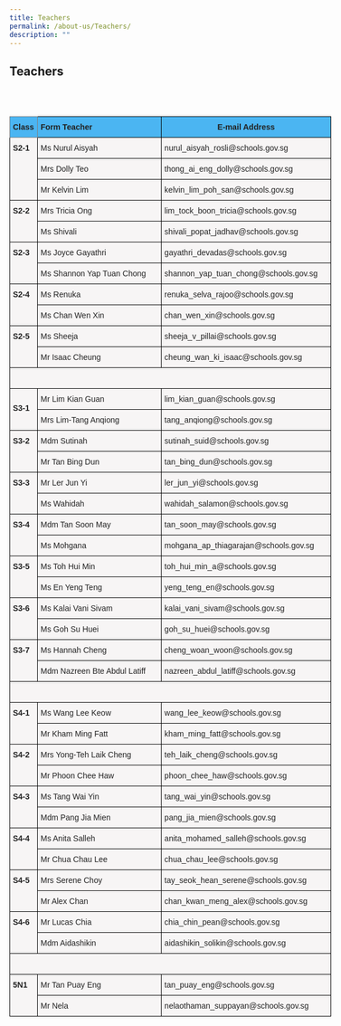 ```yaml
---
title: Teachers
permalink: /about-us/Teachers/
description: ""
---
```

## Teachers
<br>
<br>
<style type="text/css">
.tg  {border-collapse:collapse;border-spacing:0;}
.tg td{border-color:black;border-style:solid;border-width:1px;font-family:Arial, sans-serif;font-size:14px;
  overflow:hidden;padding:10px 5px;word-break:normal;}
.tg th{border-color:black;border-style:solid;border-width:1px;font-family:Arial, sans-serif;font-size:14px;
  font-weight:normal;overflow:hidden;padding:10px 5px;word-break:normal;}
.tg .tg-wm03{background-color:#F7F5F5;color:#222;text-align:left;vertical-align:middle}
.tg .tg-zgv1{background-color:#F7F5F5;color:#222;text-align:left;vertical-align:top}
.tg .tg-u38n{background-color:#4BB5F2;border-color:inherit;color:#222;font-weight:bold;text-align:left;vertical-align:top}
.tg .tg-zxzo{background-color:#4BB5F2;color:#222;font-weight:bold;text-align:left;vertical-align:top}
.tg .tg-w7xe{background-color:#4BB5F2;color:#222;font-weight:bold;text-align:center;vertical-align:top}
.tg .tg-q9wy{background-color:#F7F5F5;color:#222;font-weight:bold;text-align:left;vertical-align:top}
</style>
<table class="tg" style="undefined;table-layout: fixed; width: 569px">
<colgroup>
<col style="width: 49px">
<col style="width: 220px">
<col style="width: 300px">
</colgroup>
<thead>
  <tr>
    <th class="tg-u38n"><span style="font-weight:bold">Class</span></th>
    <th class="tg-zxzo"><span style="font-weight:bold">Form Teacher</span></th>
    <th class="tg-w7xe"><span style="font-weight:bold">E-mail Address</span></th>
  </tr>
</thead>
<tbody>
  <tr>
    <td class="tg-q9wy" rowspan="3"><span style="font-weight:bold">S2‐1</span></td>
    <td class="tg-zgv1">Ms Nurul Aisyah</td>
    <td class="tg-zgv1">nurul_aisyah_rosli@schools.gov.sg</td>
  </tr>
  <tr>
    <td class="tg-zgv1">Mrs Dolly Teo</td>
    <td class="tg-zgv1">thong_ai_eng_dolly@schools.gov.sg</td>
  </tr>
  <tr>
    <td class="tg-wm03"><span style="background-color:#F7F5F5">Mr Kelvin Lim </span></td>
    <td class="tg-wm03"><span style="background-color:#F7F5F5">kelvin_lim_poh_san@schools.gov.sg</span></td>
  </tr>
  <tr>
    <td class="tg-q9wy" rowspan="2"><span style="font-weight:bold">S2‐2</span></td>
    <td class="tg-zgv1">Mrs Tricia Ong</td>
    <td class="tg-zgv1">lim_tock_boon_tricia@schools.gov.sg</td>
  </tr>
  <tr>
    <td class="tg-zgv1">Ms Shivali</td>
    <td class="tg-zgv1">shivali_popat_jadhav@schools.gov.sg</td>
  </tr>
  <tr>
    <td class="tg-q9wy" rowspan="2"><span style="font-weight:bold">S2‐3</span></td>
    <td class="tg-zgv1">Ms Joyce Gayathri</td>
    <td class="tg-zgv1">gayathri_devadas@schools.gov.sg</td>
  </tr>
  <tr>
    <td class="tg-zgv1">Ms Shannon Yap Tuan Chong</td>
    <td class="tg-zgv1">shannon_yap_tuan_chong@schools.gov.sg</td>
  </tr>
  <tr>
    <td class="tg-q9wy" rowspan="2"><span style="font-weight:bold">S2‐4</span></td>
    <td class="tg-zgv1">Ms Renuka</td>
    <td class="tg-zgv1">renuka_selva_rajoo@schools.gov.sg</td>
  </tr>
  <tr>
    <td class="tg-zgv1">Ms Chan Wen Xin</td>
    <td class="tg-zgv1">chan_wen_xin@schools.gov.sg</td>
  </tr>
  <tr>
    <td class="tg-q9wy" rowspan="2"><span style="font-weight:bold">S2‐5</span></td>
    <td class="tg-zgv1">Ms Sheeja</td>
    <td class="tg-zgv1">sheeja_v_pillai@schools.gov.sg</td>
  </tr>
  <tr>
    <td class="tg-zgv1">Mr Isaac Cheung</td>
    <td class="tg-zgv1">cheung_wan_ki_isaac@schools.gov.sg</td>
  </tr>
  <tr>
    <td class="tg-wm03" colspan="3"><span style="background-color:#F7F5F5"> &nbsp;&nbsp;</span></td>
  </tr>
  <tr>
    <td class="tg-q9wy" rowspan="2"><span style="font-weight:bold"> </span><br><span style="font-weight:bold">S3‐1</span></td>
    <td class="tg-zgv1">Mr Lim Kian Guan</td>
    <td class="tg-zgv1">lim_kian_guan@schools.gov.sg</td>
  </tr>
  <tr>
    <td class="tg-zgv1">Mrs Lim‐Tang Anqiong</td>
    <td class="tg-zgv1">tang_anqiong@schools.gov.sg</td>
  </tr>
  <tr>
    <td class="tg-q9wy" rowspan="2"><span style="font-weight:bold">S3‐2</span></td>
    <td class="tg-zgv1">Mdm Sutinah</td>
    <td class="tg-zgv1">sutinah_suid@schools.gov.sg</td>
  </tr>
  <tr>
    <td class="tg-zgv1">Mr Tan Bing Dun</td>
    <td class="tg-zgv1">tan_bing_dun@schools.gov.sg</td>
  </tr>
  <tr>
    <td class="tg-q9wy" rowspan="2"><span style="font-weight:bold">S3‐3</span></td>
    <td class="tg-zgv1">Mr Ler Jun Yi</td>
    <td class="tg-zgv1">ler_jun_yi@schools.gov.sg</td>
  </tr>
  <tr>
    <td class="tg-wm03"><span style="background-color:#F7F5F5">Ms Wahidah</span></td>
    <td class="tg-wm03"><span style="background-color:#F7F5F5">wahidah_salamon@schools.gov.sg</span></td>
  </tr>
  <tr>
    <td class="tg-q9wy" rowspan="2"><span style="font-weight:bold">S3‐4</span></td>
    <td class="tg-zgv1">Mdm Tan Soon May</td>
    <td class="tg-zgv1">tan_soon_may@schools.gov.sg</td>
  </tr>
  <tr>
    <td class="tg-zgv1">Ms Mohgana</td>
    <td class="tg-zgv1">mohgana_ap_thiagarajan@schools.gov.sg</td>
  </tr>
  <tr>
    <td class="tg-q9wy" rowspan="2"><span style="font-weight:bold">S3‐5</span></td>
    <td class="tg-zgv1">Ms Toh Hui Min</td>
    <td class="tg-zgv1">toh_hui_min_a@schools.gov.sg</td>
  </tr>
  <tr>
    <td class="tg-zgv1">Ms En Yeng Teng</td>
    <td class="tg-zgv1">yeng_teng_en@schools.gov.sg</td>
  </tr>
  <tr>
    <td class="tg-q9wy" rowspan="2"><span style="font-weight:bold">S3‐6</span></td>
    <td class="tg-zgv1">Ms Kalai Vani Sivam</td>
    <td class="tg-zgv1">kalai_vani_sivam@schools.gov.sg</td>
  </tr>
  <tr>
    <td class="tg-zgv1">Ms Goh Su Huei</td>
    <td class="tg-zgv1">goh_su_huei@schools.gov.sg</td>
  </tr>
  <tr>
    <td class="tg-q9wy" rowspan="2"><span style="font-weight:bold">S3‐7</span></td>
    <td class="tg-zgv1">Ms Hannah Cheng</td>
    <td class="tg-zgv1">cheng_woan_woon@schools.gov.sg</td>
  </tr>
  <tr>
    <td class="tg-zgv1">Mdm Nazreen Bte Abdul Latiff</td>
    <td class="tg-zgv1">nazreen_abdul_latiff@schools.gov.sg</td>
  </tr>
  <tr>
    <td class="tg-wm03" colspan="3"><span style="background-color:#F7F5F5"> &nbsp;&nbsp;</span></td>
  </tr>
  <tr>
    <td class="tg-q9wy" rowspan="2"><span style="font-weight:bold">S4‐1</span></td>
    <td class="tg-zgv1">Ms Wang Lee Keow</td>
    <td class="tg-zgv1">wang_lee_keow@schools.gov.sg</td>
  </tr>
  <tr>
    <td class="tg-zgv1">Mr Kham Ming Fatt</td>
    <td class="tg-zgv1">kham_ming_fatt@schools.gov.sg</td>
  </tr>
  <tr>
    <td class="tg-q9wy" rowspan="2"><span style="font-weight:bold">S4‐2</span></td>
    <td class="tg-zgv1">Mrs Yong‐Teh Laik Cheng</td>
    <td class="tg-zgv1">teh_laik_cheng@schools.gov.sg</td>
  </tr>
  <tr>
    <td class="tg-zgv1">Mr Phoon Chee Haw</td>
    <td class="tg-zgv1">phoon_chee_haw@schools.gov.sg</td>
  </tr>
  <tr>
    <td class="tg-q9wy" rowspan="2"><span style="font-weight:bold">S4‐3</span></td>
    <td class="tg-zgv1">Ms Tang Wai Yin</td>
    <td class="tg-zgv1">tang_wai_yin@schools.gov.sg</td>
  </tr>
  <tr>
    <td class="tg-zgv1">Mdm Pang Jia Mien</td>
    <td class="tg-zgv1">pang_jia_mien@schools.gov.sg</td>
  </tr>
  <tr>
    <td class="tg-q9wy" rowspan="2"><span style="font-weight:bold">S4‐4</span></td>
    <td class="tg-zgv1">Ms Anita Salleh</td>
    <td class="tg-zgv1">anita_mohamed_salleh@schools.gov.sg</td>
  </tr>
  <tr>
    <td class="tg-zgv1">Mr Chua Chau Lee</td>
    <td class="tg-zgv1">chua_chau_lee@schools.gov.sg</td>
  </tr>
  <tr>
    <td class="tg-q9wy" rowspan="2"><span style="font-weight:bold">S4‐5</span></td>
    <td class="tg-zgv1">Mrs Serene Choy</td>
    <td class="tg-zgv1">tay_seok_hean_serene@schools.gov.sg</td>
  </tr>
  <tr>
    <td class="tg-zgv1">Mr Alex Chan</td>
    <td class="tg-zgv1">chan_kwan_meng_alex@schools.gov.sg</td>
  </tr>
  <tr>
    <td class="tg-q9wy" rowspan="2"><span style="font-weight:bold">S4‐6</span></td>
    <td class="tg-zgv1">Mr Lucas Chia</td>
    <td class="tg-zgv1">chia_chin_pean@schools.gov.sg</td>
  </tr>
  <tr>
    <td class="tg-zgv1">Mdm Aidashikin</td>
    <td class="tg-zgv1">aidashikin_solikin@schools.gov.sg</td>
  </tr>
  <tr>
    <td class="tg-wm03" colspan="3"><span style="background-color:#F7F5F5"> &nbsp;&nbsp;</span></td>
  </tr>
  <tr>
    <td class="tg-q9wy" rowspan="2"><span style="font-weight:bold">5N1</span></td>
    <td class="tg-wm03"><span style="background-color:#F7F5F5">Mr Tan Puay Eng</span></td>
    <td class="tg-wm03"><span style="background-color:#F7F5F5">tan_puay_eng@schools.gov.sg</span></td>
  </tr>
  <tr>
    <td class="tg-zgv1">Mr Nela</td>
    <td class="tg-zgv1">nelaothaman_suppayan@schools.gov.sg</td>
  </tr>
</tbody>
</table>